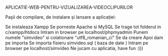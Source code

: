 APLICATIE-WEB-PENTRU-VIZUALIZAREA-VIDEOCLIPURILOR

Pașii de compilare, de instalare și lansare a aplicației:

Se instaleaza Xampp
Se porneste Apache si MySQL
Se trage tot folderul in c/xampp/htdocs
Intram in browser pe localhost/phpmyadmin
Punem numele "simvideo" si colationare "utf8_romanian_ci"
Se da creare
Apoi dam pe importa
Se importa fisieru simvideo.sql ( baza de date )
Intram pe browser pe localhost/simvideo
Ne jucam cu aplicatia, have fun :)))
